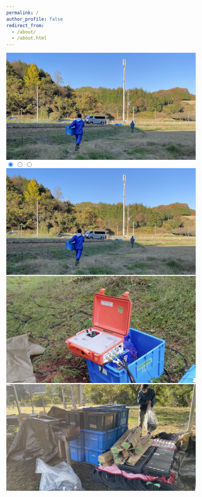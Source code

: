 ```yaml
---
permalink: /
author_profile: false
redirect_from: 
  - /about/
  - /about.html
---
```


<img src="/images/journey/2023_tochigi/tochigi-1.jpg">

<!-- Image Slider -->
<div class="image-slider">
  <input type="radio" id="slide1" name="slider" checked>
  <input type="radio" id="slide2" name="slider">
  <input type="radio" id="slide3" name="slider">
  
  <div class="slider-container">
    <div class="slide">
      <img src="/images/journey/2023_tochigi/tochigi-1.jpg" alt="Image 1">
    </div>
    <div class="slide">
      <img src="/images/journey/2023_tochigi/tochigi-2.jpg" alt="Image 2">
    </div>
    <div class="slide">
      <img src="/images/journey/2023_tochigi/tochigi-3.jpg" alt="Image 3">
    </div>
  </div>

  <div class="slider-dots">
    <label for="slide1" class="dot"></label>
    <label for="slide2" class="dot"></label>
    <label for="slide3" class="dot"></label>
  </div>
</div>

<script>
  let currentIndex = 0;
  const slides = document.querySelectorAll('input[name="slider"]');
  const totalSlides = slides.length;

  setInterval(() => {
    slides[currentIndex].checked = false; 
    currentIndex = (currentIndex + 1) % totalSlides; 
    slides[currentIndex].checked = true; 
  }, 2000); 
</script>
